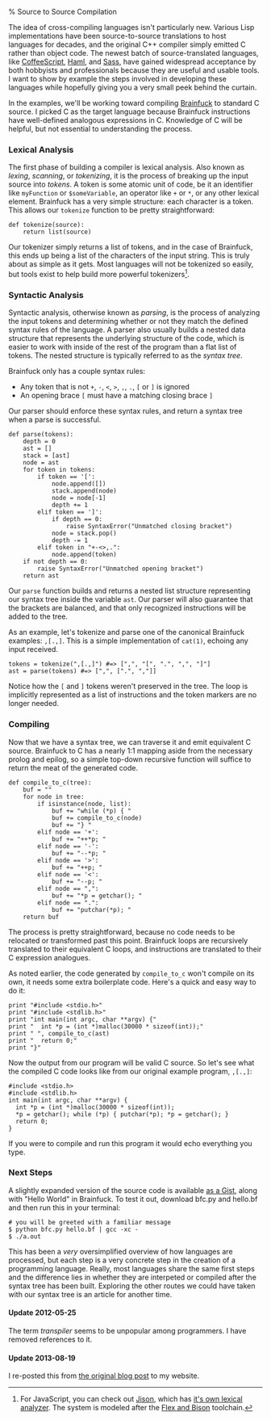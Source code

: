 % Source to Source Compilation

The idea of cross-compiling languages isn't particularly new.
Various Lisp implementations have been source-to-source translations to host languages for decades,
and the original C++ compiler simply emitted C rather than object code.
The newest batch of source-translated languages,
like [CoffeeScript][coffee-script],
[Haml][haml],
and [Sass][sass],
have gained widespread acceptance by both hobbyists and professionals because they are useful and usable tools.
I want to show by example the steps involved in developing these languages while hopefully giving you a very small peek behind the curtain.

In the examples, we'll be working toward compiling [Brainfuck][brainfuck] to standard C source.
I picked C as the target language because Brainfuck instructions have well-defined analogous expressions in C.
Knowledge of C will be helpful,
but not essential to understanding the process.

### Lexical Analysis

The first phase of building a compiler is lexical analysis.
Also known as _lexing_, _scanning_, or _tokenizing_,
it is the process of breaking up the input source into _tokens_.
A token is some atomic unit of code, be it an identifier like `myFunction` or `$someVariable`,
an operator like `+` or `*`, or any other lexical element.
Brainfuck has a very simple structure:
each character is a token.
This allows our `tokenize` function to be pretty straightforward:

```
def tokenize(source):
    return list(source)
```

Our tokenizer simply returns a list of tokens,
and in the case of Brainfuck,
this ends up being a list of the characters of the input string.
This is truly about as simple as it gets.
Most languages will not be tokenized so easily,
but tools exist to help build more powerful tokenizers[^lexers].

### Syntactic Analysis

Syntactic analysis,
otherwise known as _parsing_,
is the process of analyzing the input tokens and determining whether or not they match the defined syntax rules of the language.
A parser also usually builds a nested data structure that represents the underlying structure of the code,
which is easier to work with inside of the rest of the program than a flat list of tokens.
The nested structure is typically referred to as the _syntax tree_.

Brainfuck only has a couple syntax rules:

* Any token that is not `+`, `-`, `<`, `>`, `,`, `.`, `[` or `]` is ignored
* An opening brace `[` must have a matching closing brace `]`

Our parser should enforce these syntax rules,
and return a syntax tree when a parse is successful.

```
def parse(tokens):
    depth = 0
    ast = []
    stack = [ast]
    node = ast
    for token in tokens:
        if token == '[':
            node.append([])
            stack.append(node)
            node = node[-1]
            depth += 1
        elif token == ']':
            if depth == 0:
                raise SyntaxError("Unmatched closing bracket")
            node = stack.pop()
            depth -= 1
        elif token in "+-<>,.":
            node.append(token)
    if not depth == 0:
        raise SyntaxError("Unmatched opening bracket")
    return ast
```

Our `parse` function builds and returns a nested list structure representing our syntax tree inside the variable `ast`.
Our parser will also guarantee that the brackets are balanced,
and that only recognized instructions will be added to the tree.

As an example,
let's tokenize and parse one of the canonical Brainfuck examples:
`,[.,]`.
This is a simple implementation of `cat(1)`,
echoing any input received.

```
tokens = tokenize(",[.,]") #=> [",", "[", ".", ",", "]"]
ast = parse(tokens) #=> [",", [".", ","]]
```

Notice how the `[` and `]` tokens weren't preserved in the tree.
The loop is implicitly represented as a list of instructions and the token markers are no longer needed.

### Compiling

Now that we have a syntax tree,
we can traverse it and emit equivalent C source.
Brainfuck to C has a nearly 1:1 mapping aside from the necessary prolog and epilog,
so a simple top-down recursive function will suffice to return the meat of the generated code.

```
def compile_to_c(tree):
    buf = ""
    for node in tree:
        if isinstance(node, list):
            buf += "while (*p) { "
            buf += compile_to_c(node)
            buf += "} "
        elif node == '+':
            buf += "++*p; "
        elif node == '-':
            buf += "--*p; "
        elif node == '>':
            buf += "++p; "
        elif node == '<':
            buf += "--p; "
        elif node == ",":
            buf += "*p = getchar(); "
        elif node == ".":
            buf += "putchar(*p); "
    return buf
```

The process is pretty straightforward,
because no code needs to be relocated or transformed past this point.
Brainfuck loops are recursively translated to their equivalent C loops,
and instructions are translated to their C expression analogues.

As noted earlier,
the code generated by `compile_to_c` won't compile on its own,
it needs some extra boilerplate code.
Here's a quick and easy way to do it:

```
print "#include <stdio.h>"
print "#include <stdlib.h>"
print "int main(int argc, char **argv) {"
print "  int *p = (int *)malloc(30000 * sizeof(int));"
print " ", compile_to_c(ast)
print "  return 0;"
print "}"
```

Now the output from our program will be valid C source.
So let's see what the compiled C code looks like from our original example program,
`,[.,]`:

```
#include <stdio.h>
#include <stdlib.h>
int main(int argc, char **argv) {
  int *p = (int *)malloc(30000 * sizeof(int));
  *p = getchar(); while (*p) { putchar(*p); *p = getchar(); } 
  return 0;
}
```

If you were to compile and run this program it would echo everything you type.

### Next Steps

A slightly expanded version of the source code is available [as a Gist][bf2c-gist],
along with "Hello World" in Brainfuck.
To test it out,
download bfc.py and hello.bf  and then run this in your terminal:

```
# you will be greeted with a familiar message
$ python bfc.py hello.bf | gcc -xc -
$ ./a.out
```

This has been a _very_ oversimplified overview of how languages are processed,
but each step is a very concrete step in the creation of a programming language.
Really,
most languages share the same first steps and the difference lies in whether they are interpeted or compiled after the syntax tree has been built.
Exploring the other routes we could have taken with our syntax tree is an article for another time.

#### Update 2012-05-25

The term _transpiler_ seems to be unpopular among programmers. I have removed references to it.

#### Update 2013-08-19

I re-posted this from [the original blog post][original-post] to my website.

[^lexers]: For JavaScript, you can check out [Jison](), which has [it's own lexical analyzer][jison-lexer]. The system is modeled after the [Flex and Bison][flex-bison] toolchain.

[bf2c-gist]: https://gist.github.com/2237916
[brainfuck]: http://www.muppetlabs.com/~breadbox/bf/
[coffee-script]: http://coffeescript.org/
[flex-bison]: http://dinosaur.compilertools.net/
[haml]: http://haml-lang.com/
[jison]: http://zaach.github.io/jison/
[jison-lexer]: http://zaach.github.io/jison/docs/#lexical-analysis
[original-post]: http://blog.justinpoliey.com/transpiling-languages-an-intro-with-brainfuck.html
[sass]: http://sass-lang.com/
